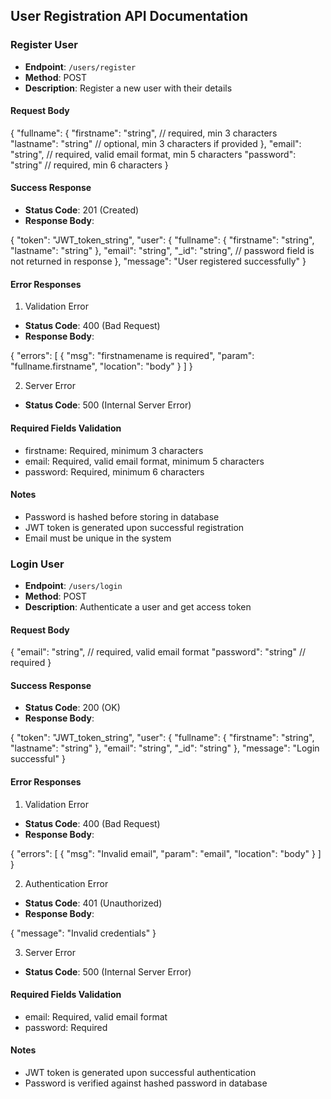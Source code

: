 ## User Registration API Documentation

### Register User

- **Endpoint**: `/users/register`
- **Method**: POST
- **Description**: Register a new user with their details

#### Request Body

{
"fullname": {
"firstname": "string", // required, min 3 characters
"lastname": "string" // optional, min 3 characters if provided
},
"email": "string", // required, valid email format, min 5 characters
"password": "string" // required, min 6 characters
}

#### Success Response

- **Status Code**: 201 (Created)
- **Response Body**:

{
"token": "JWT_token_string",
"user": {
"fullname": {
"firstname": "string",
"lastname": "string"
},
"email": "string",
"\_id": "string",
// password field is not returned in response
},
"message": "User registered successfully"
}

#### Error Responses

1. Validation Error

- **Status Code**: 400 (Bad Request)
- **Response Body**:

{
"errors": [
{
"msg": "firstnamename is required",
"param": "fullname.firstname",
"location": "body"
}
]
}

2. Server Error

- **Status Code**: 500 (Internal Server Error)

#### Required Fields Validation

- firstname: Required, minimum 3 characters
- email: Required, valid email format, minimum 5 characters
- password: Required, minimum 6 characters

#### Notes

- Password is hashed before storing in database
- JWT token is generated upon successful registration
- Email must be unique in the system


 
### Login User

- **Endpoint**: `/users/login`
- **Method**: POST
- **Description**: Authenticate a user and get access token

#### Request Body

{
"email": "string",
 // required, valid email format
"password": "string"
 // required
}

#### Success Response

- **Status Code**: 200 (OK)
- **Response Body**:

{
"token": "JWT_token_string",
"user": {
"fullname": {
"firstname": "string",
"lastname": "string"
},
"email": "string",
"\_id": "string"
},
"message": "Login successful"
}

#### Error Responses

1. Validation Error

- **Status Code**: 400 (Bad Request)
- **Response Body**:

{
"errors": [
{
"msg": "Invalid email",
"param": "email",
"location": "body"
}
]
}

2. Authentication Error

- **Status Code**: 401 (Unauthorized)
- **Response Body**:

{
"message": "Invalid credentials"
}

3. Server Error

- **Status Code**: 500 (Internal Server Error)

#### Required Fields Validation

- email: Required, valid email format
- password: Required

#### Notes

- JWT token is generated upon successful authentication
- Password is verified against hashed password in database  